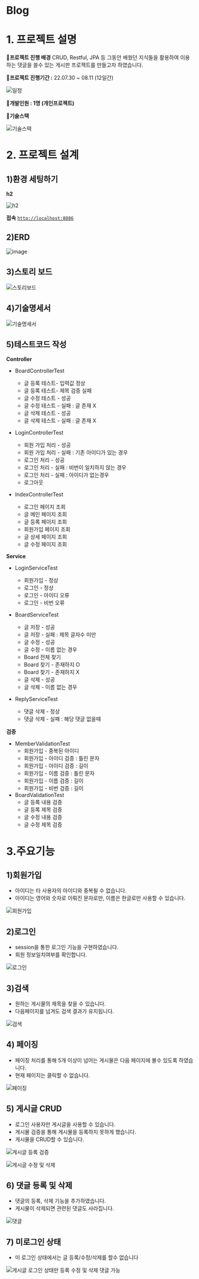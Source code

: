 # Blog
# 1. 프로젝트 설명

**📌프로젝트 진행 배경**
CRUD, Restful, JPA 등 그동안 배웠던 지식들을 활용하여 이용하는 댓글을 쓸수 있는 게시판 프로젝트를 만들고자 하였습니다.

**📌프로젝트 진행기간  :**  22.07.30 ~ 08.11 (12일간)


![일정](https://user-images.githubusercontent.com/52237184/184475629-d6b6a7aa-226d-46b0-93a7-b7b99474cc9e.png)

**📌개발인원 : 1명 (개인프로젝트)**

**📌기술스택**


![기술스택](https://user-images.githubusercontent.com/52237184/184475536-fedf763f-9c4f-4cc1-b05b-7f9636370aae.JPG)




# 2. 프로젝트 설계

## 1)환경 세팅하기

**h2**

![h2](https://user-images.githubusercontent.com/52237184/184475482-1179c431-7206-4054-981a-1689aab04b02.jpg)

**접속**           [`http://localhost:8086`](http://localhost:8086/)


## 2)ERD

![image](https://user-images.githubusercontent.com/52237184/184476394-7bc6a35e-300d-45e1-81c9-e736b662f9ba.png)

## 3)스토리 보드


![스토리보드](https://user-images.githubusercontent.com/52237184/184475627-9049d497-7ed2-4417-b9b4-7179cbee06c9.jpg)

## 4)기술명세서


![기술명세서](https://user-images.githubusercontent.com/52237184/184475507-5f53ad3e-03f7-4796-a2c5-f9b4fffe19b6.png)

## 5)테스트코드 작성

**Controller**

- BoardControllerTest
    - 글 등록 테스트- 입력값 정상
    - 글 등록 테스트- 제목 검증 실패
    - 글 수정 테스트 - 성공
    - 글 수정 테스트 - 실패 : 글 존재 X
    - 글 삭제 테스트 - 성공
    - 글 삭제 테스트 - 실패 : 글 존재 X

- LoginControllerTest
    - 회원 가입 처리 - 성공
    - 회원 가입 처리 - 실패 : 기존 아이디가 있는 경우
    - 로그인 처리 - 성공
    - 로그인 처리 - 실패 : 비번이 일치하지 않는 경우
    - 로그인 처리 - 실패 : 아이디가 없는경우
    - 로그아웃
    
- IndexControllerTest
    - 로그인 페이지 조회
    - 글 메인 페이지 조회
    - 글 등록 페이지 조회
    - 회원가입 페이지 조회
    - 글 상세 페이지 조회
    - 글 수정 페이지 조회
    


**Service**

- LoginServiceTest
    - 회원가입 - 정상
    - 로그인 - 정상
    - 로그인 - 아이디 오류
    - 로그인 - 비번 오류
    
- BoardServiceTest
    - 글 저장 - 성공
    - 글 저장 - 실패 : 제목 글자수 미만
    - 글 수정 - 성공
    - 글 수정 - 이름 없는 경우
    - Board 전체 찾기
    - Board 찾기 - 존재하지 O
    - Board 찾기 - 존재하지 X
    - 글 삭제 - 성공
    - 글 삭제 - 이름 없는 경우
    
- ReplyServiceTest
    - 댓글 삭제 - 정상
    - 댓글 삭제 - 실패 : 해당 댓글 없을때


**검증**

- MemberValidationTest
    - 회원가입 - 중복된 아이디
    - 회원가입 - 아이디 검증 : 틀린 문자
    - 회원가입 - 아이디 검증 : 길이
    - 회원가입 - 이름 검증 : 틀린 문자
    - 회원가입 - 이름 검증 : 길이
    - 회원가입 - 비번 검증 : 길이
- BoardValidationTest
    - 글 등록 내용 검증
    - 글 등록 제목 검증
    - 글 수정 내용 검증
    - 글 수정 제목 검증
    

# 3.주요기능

## 1)회원가입

- 아이디는 타 사용자의 아이디와 중복될 수 없습니다.
- 아이디는 영어와 숫자로 이뤄진 문자로만, 이름은 한글로만 사용할 수 있습니다.


![회원가입](https://user-images.githubusercontent.com/52237184/184475662-0a3b2823-c9bf-4cb3-bc9e-380dd94079cd.gif)
    

## 2)로그인

- session을 통한 로그인 기능을 구현하였습니다.
- 회원 정보일치여부를 확인합니다.
    
 
 ![로그인](https://user-images.githubusercontent.com/52237184/184475658-e3762f51-0d13-4661-bc88-82e4449ea50f.gif)
    

## 3)검색

- 원하는 게시물의 제목을 찾을 수 있습니다.
- 다음페이지를 넘겨도 검색 결과가 유지됩니다.
    
 
 ![검색](https://user-images.githubusercontent.com/52237184/184475651-68eeff12-0c0d-44b3-9793-f3101496b4f0.gif)   

## 4) 페이징

- 페이징 처리를 통해 5개 이상이 넘어는 게시물은 다음 페이지에 볼수 있도록 하였습니다.
- 현재 페이지는 클릭할 수 없습니다.
    

![페이징](https://user-images.githubusercontent.com/52237184/184475659-e75e775f-b454-42cd-8613-5156e8627c36.gif)
    

## 5) 게시글 CRUD

- 로그인 사용자만 게시글을 사용할 수 있습니다.
- 게시물 검증을 통해 게시물을 등록하지 못하게 했습니다.
- 게시물을 CRUD할 수 있습니다.
    

![게시글 등록 검증](https://user-images.githubusercontent.com/52237184/184475653-296f203c-f6c4-460f-975d-22440caa7422.gif)



![게시글 수정 및 삭제](https://user-images.githubusercontent.com/52237184/184475655-a0304d42-b71a-4872-ada1-39333ef8c15a.gif)  
    
    
    

## 6) 댓글 등록 및 삭제

- 댓글의 등록, 삭제 기능을 추가하였습니다.
- 게시물이 삭제되면 관련된 댓글도 사라집니다.
    

![댓글](https://user-images.githubusercontent.com/52237184/184475656-b5426fb8-35ac-48cd-b01c-1a55a514ac28.gif)    

## 7) 미로그인 상태

- 미 로그인 상태에서는 글 등록/수정/삭제를 할수 없습니다


![게시글 로그인 상태만 등록 수정 및 삭제 댓글 가능](https://user-images.githubusercontent.com/52237184/184475654-c4dc7734-d80a-4c02-a882-4ba9c488c372.gif)
